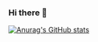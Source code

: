 ### Hi there 👋

[![Anurag's GitHub stats](https://github-readme-stats.vercel.app/api?username=monohuman)](https://github.com/anuraghazra/github-readme-stats)
